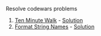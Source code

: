 Resolve codewars problems

1. [Ten Minute Walk](https://www.codewars.com/kata/take-a-ten-minute-walk/javascript) - [Solution](https://github.com/yantsishko/codewars/blob/master/problems/ten-minute-walk.js)
2. [Format String Names](https://www.codewars.com/kata/format-a-string-of-names-like-bart-lisa-and-maggie/javascript) - [Solution](https://github.com/yantsishko/codewars/blob/master/problems/format-string-names.js)
